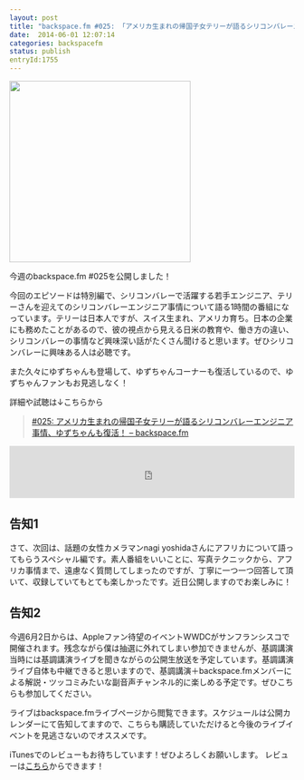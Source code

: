```yaml
---
layout: post
title: "backspace.fm #025: 「アメリカ生まれの帰国子女テリーが語るシリコンバレーエンジニア事情、ゆずちゃんも復活！」を公開しました"
date:  2014-06-01 12:07:14
categories: backspacefm
status: publish
entryId:1755
---
```


<img src='http://farm8.staticflickr.com/7360/12921002865_35bffd8859_c.jpg' width='320px'>

今週のbackspace.fm #025を公開しました！

今回のエピソードは特別編で、シリコンバレーで活躍する若手エンジニア、テリーさんを迎えてのシリコンバレーエンジニア事情について語る1時間の番組になっています。テリーは日本人ですが、スイス生まれ、アメリカ育ち。日本の企業にも務めたことがあるので、彼の視点から見える日米の教育や、働き方の違い、シリコンバレーの事情など興味深い話がたくさん聞けると思います。ぜひシリコンバレーに興味ある人は必聴です。

また久々にゆずちゃんも登場して、ゆずちゃんコーナーも復活しているので、ゆずちゃんファンもお見逃しなく！

詳細や試聴は↓こちらから

> [#025: アメリカ生まれの帰国子女テリーが語るシリコンバレーエンジニア事情、ゆずちゃんも復活！ – backspace.fm](http://backspace.fm/episode/025/)

<iframe src="http://backspace.fm/subscribes.html" width="100%" height="92" scrolling="no" frameborder="0"></iframe>

告知1
-----
さて、次回は、話題の女性カメラマンnagi yoshidaさんにアフリカについて語ってもらうスペシャル編です。素人番組をいいことに、写真テクニックから、アフリカ事情まで、遠慮なく質問してしまったのですが、丁寧に一つ一つ回答して頂いて、収録していてもとても楽しかったです。近日公開しますのでお楽しみに！

告知2
-----
今週6月2日からは、Appleファン待望のイベントWWDCがサンフランシスコで開催されます。残念ながら僕は抽選に外れてしまい参加できませんが、基調講演当時には基調講演ライブを聞きながらの公開生放送を予定しています。基調講演ライブ自体も中継できると思いますので、基調講演＋backspace.fmメンバーによる解説・ツッコミみたいな副音声チャンネル的に楽しめる予定です。ぜひこちらも参加してください。

ライブはbackspace.fmライブページから閲覧できます。スケジュールは公開カレンダーにて告知してますので、こちらも購読していただけると今後のライブイベントを見逃さないのでオススメです。

iTunesでのレビューもお待ちしています！ぜひよろしくお願いします。
レビューは[こちら](https://itunes.apple.com/jp/podcast/backspace.fm/id830709730)からできます！

